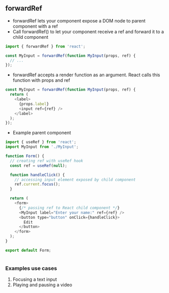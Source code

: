 ## forwardRef
- forwardRef lets your component expose a DOM node to parent component with a ref
- Call forwardRef() to let your component receive a ref and forward it to a child component
```js
import { forwardRef } from 'react';

const MyInput = forwardRef(function MyInput(props, ref) {
  // ...
});
```
- forwardRef accepts a render function as an argument. React calls this function with props and ref
```js
const MyInput = forwardRef(function MyInput(props, ref) {
  return (
    <label>
      {props.label}
      <input ref={ref} />
    </label>
  );
});
```
- Example parent component
```js
import { useRef } from 'react';
import MyInput from './MyInput';

function Form() {
  // creating ref with useRef hook
  const ref = useRef(null);

  function handleClick() {
    // accessing input element exposed by child component
    ref.current.focus();
  }

  return (
    <form>
      {/* passing ref to React child component */}
      <MyInput label="Enter your name:" ref={ref} />
      <button type="button" onClick={handleClick}>
        Edit
      </button>
    </form>
  );
}

export default Form;
 
```

### Examples use cases
1. Focusing a text input
2. Playing and pausing a video